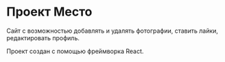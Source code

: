 # Проект Место

Сайт с возможностью добавлять и удалять фотографии, ставить лайки, редактировать профиль. 

Проект создан с помощью фреймворка React. 